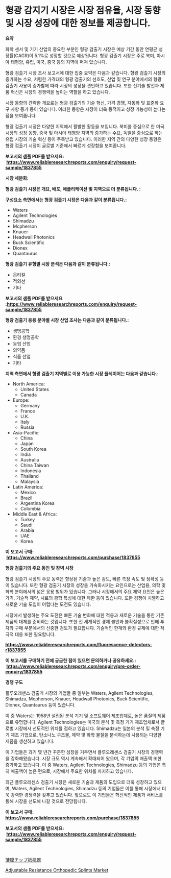 <p><h1>형광 감지기 시장은 시장 점유율, 시장 동향 및 시장 성장에 대한 정보를 제공합니다.</h1></p><p><strong>요약</strong></p>
<p><p>화학 센서 및 기기 산업의 중요한 부분인 형광 검출기 시장은 예상 기간 동안 연평균 성장률(CAGR)이 5.1%로 성장할 것으로 예상됩니다. 형광 검출기 시장은 주로 북미, 아시아 태평양, 유럽, 미국, 중국 등의 지역에 퍼져 있습니다.</p><p>형광 검출기 시장 조사 보고서에 대한 집중 요약은 다음과 같습니다. 형광 검출기 시장의 증가하는 수요, 저렴한 가격대의 형광 검출기의 선호도, 산업 및 연구 분야에서의 형광 검출기 사용이 증가함에 따라 시장의 성장을 견인하고 있습니다. 또한 신기술 발전과 제품 혁신은 시장의 경쟁력을 높이는 역할을 하고 있습니다. </p><p>시장 동향의 간략한 개요로는 형광 검출기의 기술 혁신, 가격 경쟁, 자동화 및 표준화 요구 사항 증가 등이 있습니다. 이러한 동향은 시장이 더욱 동적이고 성장 가능성이 높다는 점을 보여줍니다.</p><p>형광 검출기 시장은 다양한 지역에서 활발한 활동을 보입니다. 북미를 중심으로 한 미국 시장의 성장 동향, 중국 및 아시아 태평양 지역의 증가하는 수요, 독일을 중심으로 하는 유럽 시장의 기술 혁신 등이 주목받고 있습니다. 이러한 지역 간의 다양한 성장 동향은 형광 검출기 시장이 글로벌 기준에서 빠르게 성장함을 보여줍니다.</p></p>
<p><strong>보고서의 샘플 PDF를 받으세요: &nbsp;<a href="https://www.reliableresearchreports.com/enquiry/request-sample/1837855">https://www.reliableresearchreports.com/enquiry/request-sample/1837855</a></strong></p>
<p><strong>시장 세분화:</strong></p>
<p><strong> 형광 검출기 시장은 개요, 배포, 애플리케이션 및 지역으로 더 분류됩니다. :</strong></p>
<p><strong>구성요소 측면에서는 형광 검출기 시장은 다음과 같이 분류됩니다.:</strong></p>
<p><ul><li>Waters</li><li>Agilent Technologies</li><li>Shimadzu</li><li>Mcpherson</li><li>Knauer</li><li>Headwall Photonics</li><li>Buck Scientific</li><li>Dionex</li><li>Quantaurus</li></ul></p>
<p><strong> 형광 검출기 유형별 시장 분석은 다음과 같이 분류됩니다.:</strong></p>
<p><ul><li>옵티컬</li><li>적외선</li><li>기타</li></ul></p>
<p><strong>보고서의 샘플 PDF를 받으세요 :<a href="https://www.reliableresearchreports.com/enquiry/request-sample/1837855">https://www.reliableresearchreports.com/enquiry/request-sample/1837855</a></strong></p>
<p><strong> 형광 검출기 응용 분야별 시장 산업 조사는 다음과 같이 분류됩니다.:</strong></p>
<p><ul><li>생명공학</li><li>환경 생명공학</li><li>농업 산업</li><li>의약품</li><li>식품 산업</li><li>기타</li></ul></p>
<p><strong>지역 측면에서 형광 검출기 지역별로 이용 가능한 시장 플레이어는 다음과 같습니다.:</strong></p>
<p><ul>
    <li>
        North America:
        <ul>
            <li>United States</li>
            <li>Canada</li>
        </ul>
    </li>
    <li>
        Europe:
        <ul>
            <li>Germany</li>
            <li>France</li>
            <li>U.K.</li>
            <li>Italy</li>
            <li>Russia</li>
        </ul>
    </li>
    <li>
        Asia-Pacific:
        <ul>
            <li>China</li>
            <li>Japan</li>
            <li>South Korea</li>
            <li>India</li>
            <li>Australia</li>
            <li>China Taiwan</li>
            <li>Indonesia</li>
            <li>Thailand</li>
            <li>Malaysia</li>
        </ul>
    </li>
    <li>
        Latin America:
        <ul>
            <li>Mexico</li>
            <li>Brazil</li>
            <li>Argentina Korea</li>
            <li>Colombia</li>
        </ul>
    </li>
    <li>
        Middle East & Africa:
        <ul>
            <li>Turkey</li>
            <li>Saudi</li>
            <li>Arabia</li>
            <li>UAE</li>
            <li>Korea</li>
        </ul>
    </li>
    </ul></p>
<p><strong>이 보고서 구매: &nbsp;<a href="https://www.reliableresearchreports.com/purchase/1837855">https://www.reliableresearchreports.com/purchase/1837855</a></strong></p>
<p><strong>형광 검출기의 주요 동인 및 장벽 시장</strong></p>
<p><p>형광 검출기 시장의 주요 동력은 향상된 기술과 높은 감도, 빠른 측정 속도 및 정확성 등이 있습니다. 또한 형광 검출기 시장의 성장을 가속화시키는 요인으로는 산업용, 의학 및 화학 분야에서의 넓은 응용 범위가 있습니다. 그러나 시장에서의 주요 제약 요인은 높은 가격, 기술적 제약, 시료의 광학 특성에 대한 제한 등이 있습니다. 또한 경쟁이 치열하고 새로운 기술 도입이 어렵다는 도전도 있습니다.</p><p>시장에서 발생하는 주요 도전은 빠른 기술 변화에 대한 적응과 새로운 기술을 통한 기존 제품의 대체를 준비하는 것입니다. 또한 전 세계적인 경제 불안과 불확실성으로 인해 투자와 구매 부분에서의 신중한 검토가 필요합니다. 기술적인 한계와 환경 규제에 대한 적극적 대응 또한 필요합니다.</p></p>
<p><strong><a href="https://www.reliableresearchreports.com/fluorescence-detectors-r1837855">https://www.reliableresearchreports.com/fluorescence-detectors-r1837855</a></strong></p>
<p><strong>이 보고서를 구매하기 전에 궁금한 점이 있으면 문의하거나 공유하세요.: &nbsp;<a href="https://www.reliableresearchreports.com/enquiry/pre-order-enquiry/1837855">https://www.reliableresearchreports.com/enquiry/pre-order-enquiry/1837855</a></strong></p>
<p><strong>경쟁 구도</strong></p>
<p><p>플루오레센스 검출기 시장의 기업들 중 일부는 Waters, Agilent Technologies, Shimadzu, Mcpherson, Knauer, Headwall Photonics, Buck Scientific, Dionex, Quantaurus 등이 있습니다.</p><p>이 중 Waters는 1958년 설립된 분석 기기 및 소프트웨어 제조업체로, 높은 품질의 제품으로 유명합니다. Agilent Technologies는 미국의 분석 및 측정 기기 제조업체로서 글로벌 시장에서 선도적인 위치를 점하고 있습니다. Shimadzu는 일본의 분석 및 측정 기기 제조 기업으로, 탄소나노 구조물, 제약 및 화학 물질을 분석하는데 사용되는 다양한 제품을 생산하고 있습니다.</p><p>이 기업들은 과거 몇 년간 꾸준한 성장을 거두면서 플루오레센스 검출기 시장의 경쟁력을 강화해왔습니다. 시장 규모 역시 계속해서 확대되어 왔으며, 각 기업의 매출액 또한 증가하고 있습니다. 이 중 Waters, Agilent Technologies, Shimadzu 등의 기업은 특히 매출액이 높은 편으로, 시장에서 주요한 위치를 차지하고 있습니다.</p><p>최근 플루오레센스 검출기 시장은 새로운 기술과 제품의 도입으로 더욱 성장하고 있으며, Waters, Agilent Technologies, Shimadzu 등의 기업들은 이를 통해 시장에서 더욱 강력한 경쟁력을 갖추고 있습니다. 앞으로도 이 기업들은 혁신적인 제품과 서비스를 통해 시장을 선도해 나갈 것으로 전망됩니다.</p></p>
<p><strong>이 보고서 구매: &nbsp; <a href="https://www.reliableresearchreports.com/purchase/1837855">https://www.reliableresearchreports.com/purchase/1837855</a></strong></p>
<p><strong>보고서의 샘플 PDF를 받으세요: &nbsp;<a href="https://www.reliableresearchreports.com/enquiry/request-sample/1837855">https://www.reliableresearchreports.com/enquiry/request-sample/1837855</a></strong><strong></strong></p>
<p>&nbsp;</p>
<p><p><a href="https://github.com/hilmi-2a/Market-Research-Report-List-1/blob/main/895338935279.md">薄膜チップ抵抗器</a></p><p><a href="https://github.com/brenzgnarento/Market-Research-Report-List-2/blob/main/adjustable-resistance-orthopedic-splints-market.md">Adjustable Resistance Orthopedic Splints Market</a></p></p>